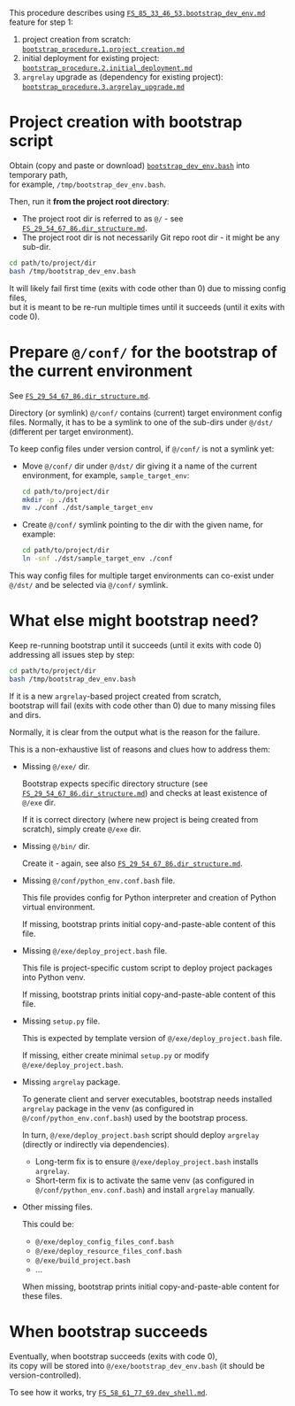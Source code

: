 
This procedure describes using [`FS_85_33_46_53.bootstrap_dev_env.md`][FS_85_33_46_53.bootstrap_dev_env.md] feature for step 1:
1.  project creation from scratch: [`bootstrap_procedure.1.project_creation.md`][bootstrap_procedure.1.project_creation.md]
2.  initial deployment for existing project: [`bootstrap_procedure.2.initial_deployment.md`][bootstrap_procedure.2.initial_deployment.md]
3.  `argrelay` upgrade as (dependency for existing project): [`bootstrap_procedure.3.argrelay_upgrade.md`][bootstrap_procedure.3.argrelay_upgrade.md]

# Project creation with bootstrap script

Obtain (copy and paste or download) [`bootstrap_dev_env.bash`][bootstrap_dev_env.bash] into temporary path,<br/>
for example, `/tmp/bootstrap_dev_env.bash`.

Then, run it **from the project root directory**:
*   The project root dir is referred to as `@/` - see [`FS_29_54_67_86.dir_structure.md`][FS_29_54_67_86.dir_structure.md].
*   The project root dir is not necessarily Git repo root dir - it might be any sub-dir.

```sh
cd path/to/project/dir
bash /tmp/bootstrap_dev_env.bash
```

It will likely fail first time (exits with code other than 0) due to missing config files,<br/>
but it is meant to be re-run multiple times until it succeeds (until it exits with code 0).

# Prepare `@/conf/` for the bootstrap of the current environment

See [`FS_29_54_67_86.dir_structure.md`][FS_29_54_67_86.dir_structure.md].

Directory (or symlink) `@/conf/` contains (current) target environment config files.
Normally, it has to be a symlink to one of the sub-dirs under `@/dst/` (different per target environment).

To keep config files under version control, if `@/conf/` is not a symlink yet:

*   Move `@/conf/` dir under `@/dst/` dir giving it a name of the current environment, for example, `sample_target_env`:

    ```sh
    cd path/to/project/dir
    mkdir -p ./dst
    mv ./conf ./dst/sample_target_env
    ```

*   Create `@/conf/` symlink pointing to the dir with the given name, for example:

    ```sh
    cd path/to/project/dir
    ln -snf ./dst/sample_target_env ./conf
    ```

This way config files for multiple target environments can co-exist under `@/dst/` and be selected via `@/conf/` symlink.

# What else might bootstrap need?

Keep re-running bootstrap until it succeeds (until it exits with code 0) addressing all issues step by step:

```sh
cd path/to/project/dir
bash /tmp/bootstrap_dev_env.bash
```

If it is a new `argrelay`-based project created from scratch,<br/>
bootstrap will fail (exits with code other than 0) due to many missing files and dirs.

Normally, it is clear from the output what is the reason for the failure.

This is a non-exhaustive list of reasons and clues how to address them:

*   Missing `@/exe/` dir.

    Bootstrap expects specific directory structure (see [`FS_29_54_67_86.dir_structure.md`][FS_29_54_67_86.dir_structure.md])
    and checks at least existence of `@/exe` dir.

    If it is correct directory (where new project is being created from scratch), simply create `@/exe` dir.

*   Missing `@/bin/` dir.

    Create it - again, see also [`FS_29_54_67_86.dir_structure.md`][FS_29_54_67_86.dir_structure.md].

*   Missing `@/conf/python_env.conf.bash` file.

    This file provides config for Python interpreter and creation of Python virtual environment.

    If missing, bootstrap prints initial copy-and-paste-able content of this file.

*   Missing `@/exe/deploy_project.bash` file.

    This file is project-specific custom script to deploy project packages into Python venv.

    If missing, bootstrap prints initial copy-and-paste-able content of this file.

*   Missing `setup.py` file.

    This is expected by template version of `@/exe/deploy_project.bash` file.

    If missing, either create minimal `setup.py` or modify `@/exe/deploy_project.bash`.

*   Missing `argrelay` package.

    To generate client and server executables, bootstrap needs installed `argrelay` package
    in the venv (as configured in `@/conf/python_env.conf.bash`) used by the bootstrap process.

    In turn, `@/exe/deploy_project.bash` script should deploy `argrelay` (directly or indirectly via dependencies).

    *   Long-term fix is to ensure `@/exe/deploy_project.bash` installs `argrelay`.
    *   Short-term fix is to activate the same venv (as configured in `@/conf/python_env.conf.bash`) and install `argrelay` manually.

*   Other missing files.

    This could be:

    *   `@/exe/deploy_config_files_conf.bash`
    *   `@/exe/deploy_resource_files_conf.bash`
    *   `@/exe/build_project.bash`
    *   ...

    When missing, bootstrap prints initial copy-and-paste-able content for these files.

# When bootstrap succeeds

Eventually, when bootstrap succeeds (exits with code 0),<br/>
its copy will be stored into `@/exe/bootstrap_dev_env.bash` (it should be version-controlled).

To see how it works, try [`FS_58_61_77_69.dev_shell.md`][FS_58_61_77_69.dev_shell.md].

[bootstrap_procedure.1.project_creation.md]: bootstrap_procedure.1.project_creation.md
[bootstrap_procedure.2.initial_deployment.md]: bootstrap_procedure.2.initial_deployment.md
[bootstrap_procedure.3.argrelay_upgrade.md]: bootstrap_procedure.3.argrelay_upgrade.md

[FS_85_33_46_53.bootstrap_dev_env.md]: ../feature_stories/FS_85_33_46_53.bootstrap_dev_env.md
[FS_29_54_67_86.dir_structure.md]: ../feature_stories/FS_29_54_67_86.dir_structure.md
[FS_58_61_77_69.dev_shell.md]: ../feature_stories/FS_58_61_77_69.dev_shell.md
[bootstrap_dev_env.bash]: ../../exe/bootstrap_dev_env.bash
[root_readme.md]: ../../readme.md
